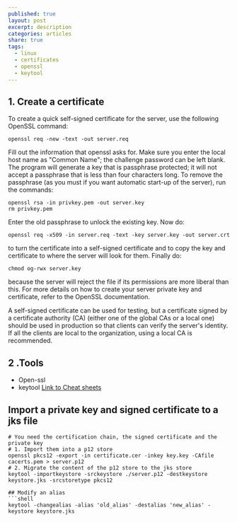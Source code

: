 ```yaml
---
published: true
layout: post
excerpt: description
categories: articles
share: true
tags:
  - linux
  - certificates
  - openssl
  - keytool
---
```

## 1. Create a certificate 
To create a quick self-signed certificate for the server, use the following OpenSSL command:
```shell
openssl req -new -text -out server.req
```

Fill out the information that openssl asks for. Make sure you enter the local host name as "Common Name"; the challenge password can be left blank. The program will generate a key that is passphrase protected; it will not accept a passphrase that is less than four characters long. To remove the passphrase (as you must if you want automatic start-up of the server), run the commands:
```shell
openssl rsa -in privkey.pem -out server.key
rm privkey.pem
```
Enter the old passphrase to unlock the existing key. Now do:
```shell
openssl req -x509 -in server.req -text -key server.key -out server.crt
```
to turn the certificate into a self-signed certificate and to copy the key and certificate to where the server will look for them. Finally do:
```shell
chmod og-rwx server.key
```
because the server will reject the file if its permissions are more liberal than this. For more details on how to create your server private key and certificate, refer to the OpenSSL documentation.

A self-signed certificate can be used for testing, but a certificate signed by a certificate authority (CA) (either one of the global CAs or a local one) should be used in production so that clients can verify the server's identity. If all the clients are local to the organization, using a local CA is recommended.

 
 ## 2 .Tools 
- Open-ssl
- keytool
[Link to Cheat sheets]({{site.baseurl}}/articles/2017-02-28-keytool-openssl-cheat-sheet)


## Import a private key and signed certificate to a jks file
```shell
# You need the certification chain, the signed certificate and the private key
# 1. Import them into a p12 store
openssl pkcs12 -export -in certificate.cer -inkey key.key -CAfile cacerts.pem > server.p12
# 2. Migrate the content of the p12 store to the jks store
keytool -importkeystore -srckeystore ./server.p12 -destkeystore keystore.jks -srcstoretype pkcs12 

## Modify an alias
```shell
keytool -changealias -alias 'old_alias' -destalias 'new_alias' -keystore keystore.jks
```
